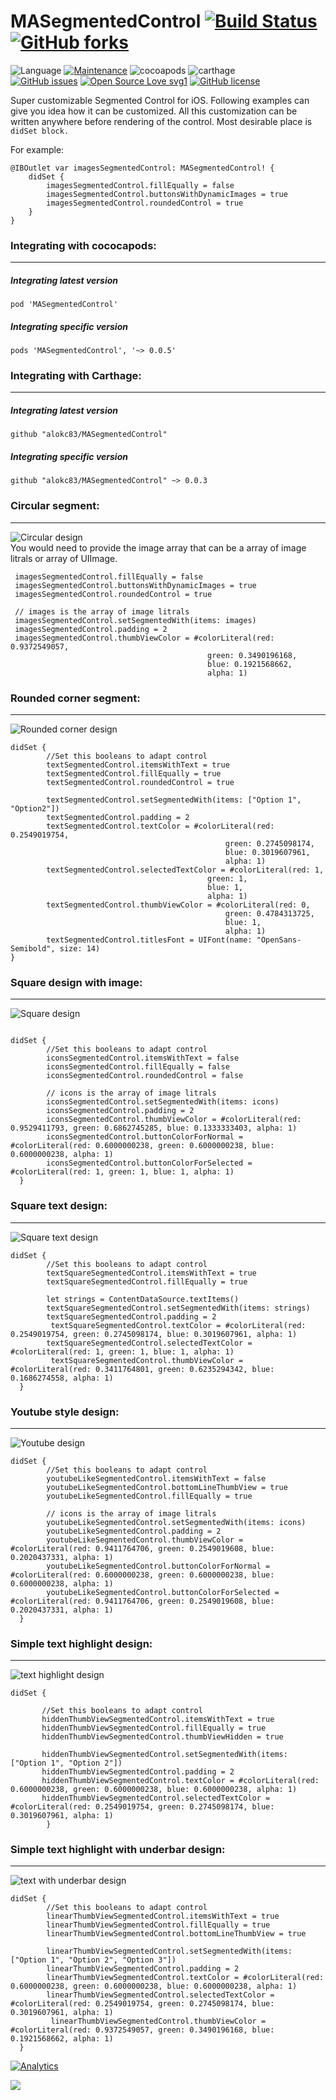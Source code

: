 # MASegmentedControl [![Build Status](https://travis-ci.org/alokc83/MASegmentedControl.svg?branch=master)](https://travis-ci.org/alokc83/MASegmentedControl) [![GitHub forks](https://img.shields.io/github/forks/alokc83/MASegmentedControl)](https://github.com/alokc83/MASegmentedControl/network)
![Language](https://img.shields.io/badge/Language-Swift%205-orange.svg)
[![Maintenance](https://img.shields.io/badge/Maintained%3F-yes-green.svg)](https://github.com/alokc83/WeatherInfo/graphs/commit-activity)
![cocoapods](https://img.shields.io/badge/cocoapods-0.0.5-red)
![carthage](https://img.shields.io/badge/Carthage-0.0.5-orange) <br>
[![GitHub issues](https://img.shields.io/github/issues/alokc83/MASegmentedControl)](https://github.com/alokc83/MASegmentedControl/issues)
[![Open Source Love svg1](https://badges.frapsoft.com/os/v1/open-source.svg?v=103)](https://github.com/ellerbrock/open-source-badges/)
[![GitHub license](https://img.shields.io/github/license/alokc83/MASegmentedControl)](https://github.com/alokc83/MASegmentedControl/blob/master/LICENSE)

Super customizable Segmented Control for iOS. 
Following examples can give you idea how it can be customized. All this customization can be written anywhere before rendering of the control. Most desirable place is `didSet block.` 

For example: 

```
@IBOutlet var imagesSegmentedControl: MASegmentedControl! { 
	didSet { 
		imagesSegmentedControl.fillEqually = false
 		imagesSegmentedControl.buttonsWithDynamicImages = true
 		imagesSegmentedControl.roundedControl = true
    } 
}

```



### Integrating with cococapods:
----
##### Integrating latest version
```
pod 'MASegmentedControl'

```
##### Integrating specific version
```
pods 'MASegmentedControl', '~> 0.0.5'

```

### Integrating with Carthage:
----
##### Integrating latest version
```
github "alokc83/MASegmentedControl"

```
##### Integrating specific version
```
github "alokc83/MASegmentedControl" ~> 0.0.3

```

### Circular segment:
----
![Circular design](screenshots/1.png) <br>
You would need to provide the image array that can be a array of image litrals or array of UIImage. 

```
 imagesSegmentedControl.fillEqually = false
 imagesSegmentedControl.buttonsWithDynamicImages = true
 imagesSegmentedControl.roundedControl = true
            
 // images is the array of image litrals 
 imagesSegmentedControl.setSegmentedWith(items: images)
 imagesSegmentedControl.padding = 2
 imagesSegmentedControl.thumbViewColor = #colorLiteral(red: 0.9372549057, 
 											green: 0.3490196168, 
 											blue: 0.1921568662, 
 											alpha: 1)
```

<p>
 
### Rounded corner segment: 
----
![Rounded corner design](screenshots/2.png)

```
didSet {
        //Set this booleans to adapt control
        textSegmentedControl.itemsWithText = true
        textSegmentedControl.fillEqually = true
        textSegmentedControl.roundedControl = true
            
        textSegmentedControl.setSegmentedWith(items: ["Option 1", "Option2"])
        textSegmentedControl.padding = 2
        textSegmentedControl.textColor = #colorLiteral(red: 0.2549019754, 
     											green: 0.2745098174, 
     											blue: 0.3019607961, 
    											alpha: 1)
        textSegmentedControl.selectedTextColor = #colorLiteral(red: 1, 
        									green: 1, 
        									blue: 1, 
        									alpha: 1)
        textSegmentedControl.thumbViewColor = #colorLiteral(red: 0, 
        										green: 0.4784313725, 
        										blue: 1, 
      											alpha: 1)
        textSegmentedControl.titlesFont = UIFont(name: "OpenSans-Semibold", size: 14)
}
```

<p>
 
### Square design with image: 
----
![Square design](screenshots/3.png)

```

didSet {
        //Set this booleans to adapt control
        iconsSegmentedControl.itemsWithText = false
        iconsSegmentedControl.fillEqually = false
        iconsSegmentedControl.roundedControl = false
            
        // icons is the array of image litrals 
        iconsSegmentedControl.setSegmentedWith(items: icons)
        iconsSegmentedControl.padding = 2
        iconsSegmentedControl.thumbViewColor = #colorLiteral(red: 0.9529411793, green: 0.6862745285, blue: 0.1333333403, alpha: 1)
        iconsSegmentedControl.buttonColorForNormal = #colorLiteral(red: 0.6000000238, green: 0.6000000238, blue: 0.6000000238, alpha: 1)
        iconsSegmentedControl.buttonColorForSelected = #colorLiteral(red: 1, green: 1, blue: 1, alpha: 1)
  }
```

<p> 
 
### Square text design:
----
![Square text design](screenshots/4.png)

```
didSet {
        //Set this booleans to adapt control
        textSquareSegmentedControl.itemsWithText = true
        textSquareSegmentedControl.fillEqually = true
            
        let strings = ContentDataSource.textItems()
        textSquareSegmentedControl.setSegmentedWith(items: strings)
        textSquareSegmentedControl.padding = 2
         textSquareSegmentedControl.textColor = #colorLiteral(red: 0.2549019754, green: 0.2745098174, blue: 0.3019607961, alpha: 1)
        textSquareSegmentedControl.selectedTextColor = #colorLiteral(red: 1, green: 1, blue: 1, alpha: 1)
         textSquareSegmentedControl.thumbViewColor = #colorLiteral(red: 0.3411764801, green: 0.6235294342, blue: 0.1686274558, alpha: 1)
  }
```

<p>
 
### Youtube style design:
----
![Youtube design](screenshots/5.png)

```
didSet {    
        //Set this booleans to adapt control
        youtubeLikeSegmentedControl.itemsWithText = false
        youtubeLikeSegmentedControl.bottomLineThumbView = true
        youtubeLikeSegmentedControl.fillEqually = true
            
        // icons is the array of image litrals 
        youtubeLikeSegmentedControl.setSegmentedWith(items: icons)
        youtubeLikeSegmentedControl.padding = 2
        youtubeLikeSegmentedControl.thumbViewColor = #colorLiteral(red: 0.9411764706, green: 0.2549019608, blue: 0.2020437331, alpha: 1)
        youtubeLikeSegmentedControl.buttonColorForNormal =  #colorLiteral(red: 0.6000000238, green: 0.6000000238, blue: 0.6000000238, alpha: 1)
        youtubeLikeSegmentedControl.buttonColorForSelected = #colorLiteral(red: 0.9411764706, green: 0.2549019608, blue: 0.2020437331, alpha: 1)
  }
```

<p>
 
### Simple text highlight design:
-----
![text highlight design](screenshots/6.png)

```
didSet {
            
       //Set this booleans to adapt control
       hiddenThumbViewSegmentedControl.itemsWithText = true
       hiddenThumbViewSegmentedControl.fillEqually = true
       hiddenThumbViewSegmentedControl.thumbViewHidden = true
            
       hiddenThumbViewSegmentedControl.setSegmentedWith(items: ["Option 1", "Option 2"])
       hiddenThumbViewSegmentedControl.padding = 2
       hiddenThumbViewSegmentedControl.textColor = #colorLiteral(red: 0.6000000238, green: 0.6000000238, blue: 0.6000000238, alpha: 1)
       hiddenThumbViewSegmentedControl.selectedTextColor = #colorLiteral(red: 0.2549019754, green: 0.2745098174, blue: 0.3019607961, alpha: 1)
        }
```

 
<p>
 
### Simple text highlight with underbar design:
-----
![text with underbar design](screenshots/7.png)

```
didSet {
        //Set this booleans to adapt control
        linearThumbViewSegmentedControl.itemsWithText = true
        linearThumbViewSegmentedControl.fillEqually = true
        linearThumbViewSegmentedControl.bottomLineThumbView = true
            
        linearThumbViewSegmentedControl.setSegmentedWith(items: ["Option 1", "Option 2", "Option 3"])
        linearThumbViewSegmentedControl.padding = 2
        linearThumbViewSegmentedControl.textColor = #colorLiteral(red: 0.6000000238, green: 0.6000000238, blue: 0.6000000238, alpha: 1)
        linearThumbViewSegmentedControl.selectedTextColor = #colorLiteral(red: 0.2549019754, green: 0.2745098174, blue: 0.3019607961, alpha: 1)
         linearThumbViewSegmentedControl.thumbViewColor = #colorLiteral(red: 0.9372549057, green: 0.3490196168, blue: 0.1921568662, alpha: 1)     
  }
```

[![Analytics](https://ga-beacon.appspot.com/UA-61420617-3/)](https://github.com/alokc83/MASegmentedControl/)

<img src="https://api.segment.io/v1/pixel/track?data=ewogICJ3cml0ZUtleSI6ICJlUXhIQm1ucDBHZFpLM1I2S1VHc01EWUJ1YUJ5RGlhSiIsCiAgInVzZXJJZCI6ICJnaXRodWJfdXNlciIsCiAgInJlcG8iOiAiTUFTZWdtZW50ZWRDb250cm9sIiwKICAiZXZlbnQiOiAicGFnZSB2aXNpdCIsCiAgInByb3BlcnRpZXMiOiB7CiAgICAid2Vic2l0ZSI6ICJodHRwczovL2dpdGh1Yi5jb20vYWxva2M4My9NQVNlZ21lbnRlZENvbnRyb2wiCiAgfQp9">

